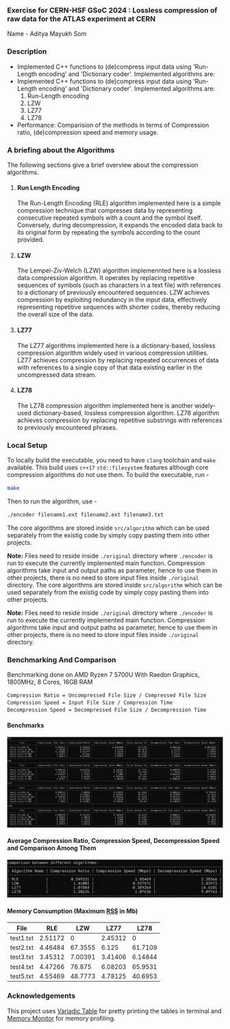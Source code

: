 ### Exercise for CERN-HSF GSoC 2024 : Lossless compression of raw data for the ATLAS experiment at CERN

Name - Aditya Mayukh Som

### Description

- Implemented C++ functions to (de)compress input data using 'Run-Length encoding' and 'Dictionary coder'. Implemented algorithms are:
- Implemented C++ functions to (de)compress input data using 'Run-Length encoding' and 'Dictionary coder'. Implemented algorithms are:
  1. Run-Length encoding
  2. LZW
  3. LZ77
  4. LZ78
- Performance: Comparision of the methods in terms of Compression ratio, (de)compression speed and memory usage.

### A briefing about the Algorithms

The following sections give a brief overview about the compression algorithms.

1. #### Run Length Encoding

    The Run-Length Encoding (RLE) algorithm implemented here is a simple compression technique that compresses data by representing consecutive repeated symbols with a count and the symbol itself. Conversely, during decompression, it expands the encoded data back to its original form by repeating the symbols according to the count provided.

2. #### LZW

    The Lempel-Ziv-Welch (LZW) algorithm implemennted here is a lossless data compression algorithm. It operates by replacing repetitive sequences of symbols (such as characters in a text file) with references to a dictionary of previously encountered sequences. LZW achieves compression by exploiting redundancy in the input data, effectively representing repetitive sequences with shorter codes, thereby reducing the overall size of the data.

3. #### LZ77

    The LZ77 algorithms implemented here is a dictionary-based, lossless compression algorithm widely used in various compression utilities. LZ77 achieves compression by replacing repeated occurrences of data with references to a single copy of that data existing earlier in the uncompressed data stream.

4. #### LZ78

    The LZ78 compression algorithm implemented here is another widely-used dictionary-based, lossless compression algorithm. LZ78 algorithm achieves compression by replacing repetitive substrings with references to previously encountered phrases.

### Local Setup

To locally build the executable, you need to have `clang` toolchain and `make` available. This build uses `c++17` `std::filesystem` features although core compression algorithms do not use them. To build the executable, run -

```sh
make
```

Then to run the algorithm, use -

```sh
./encoder filename1.ext filename2.ext filename3.txt
```

The core algorithms are stored inside `src/algorithm` which can be used separately from the existig code by simply copy pasting them into other projects.

**Note:** Files need to reside inside `./original` directory where `./encoder` is run to execute the currently implemented main function. Compression algorithms take input and output paths as parameter, hence to use them in other projects, there is no need to store input files inside `./original` directory.
The core algorithms are stored inside `src/algorithm` which can be used separately from the existig code by simply copy pasting them into other projects.

**Note:** Files need to reside inside `./original` directory where `./encoder` is run to execute the currently implemented main function. Compression algorithms take input and output paths as parameter, hence to use them in other projects, there is no need to store input files inside `./original` directory.

### Benchmarking And Comparison

Benchmarking done on AMD Ryzen 7 5700U With Raedon Graphics, 1800MHz, 8 Cores, 16GB RAM

```sh
Compression Ratio = Uncompressed File Size / Compressed File Size
Compression Speed = Input File Size / Compression Time
Decompression Speed = Decompressed File Size / Decompression Time
```

#### Benchmarks

![results from running the algorithms](./results.png)

#### Average Compression Ratio, Compression Speed, Decompression Speed and Comparison Among Them

![comparative study on running the algorithms](./comparison.png)

#### Memory Consumption (Maximum [RSS](https://en.wikipedia.org/wiki/Resident_set_size) in Mb)

| File      | RLE     | LZW     | LZ77    | LZ78    |
| --------- | ------- | ------- | ------- | ------- |
| test1.txt | 2.51172 | 0       | 2.45312 | 0       |
| test2.txt | 4.46484 | 67.3555 | 6.125   | 61.7109 |
| test3.txt | 3.45312 | 7.00391 | 3.41406 | 6.14844 |
| test4.txt | 4.47266 | 76.875  | 6.08203 | 65.9531 |
| test5.txt | 4.55469 | 48.7773 | 4.78125 | 40.6953 |


### Acknowledgements

This project uses [Variadic Table](https://github.com/friedmud/variadic_table) for pretty printing the tables in terminal and [Memory Monitor](https://github.com/mpetri/mem_monitor) for memory profiling.
